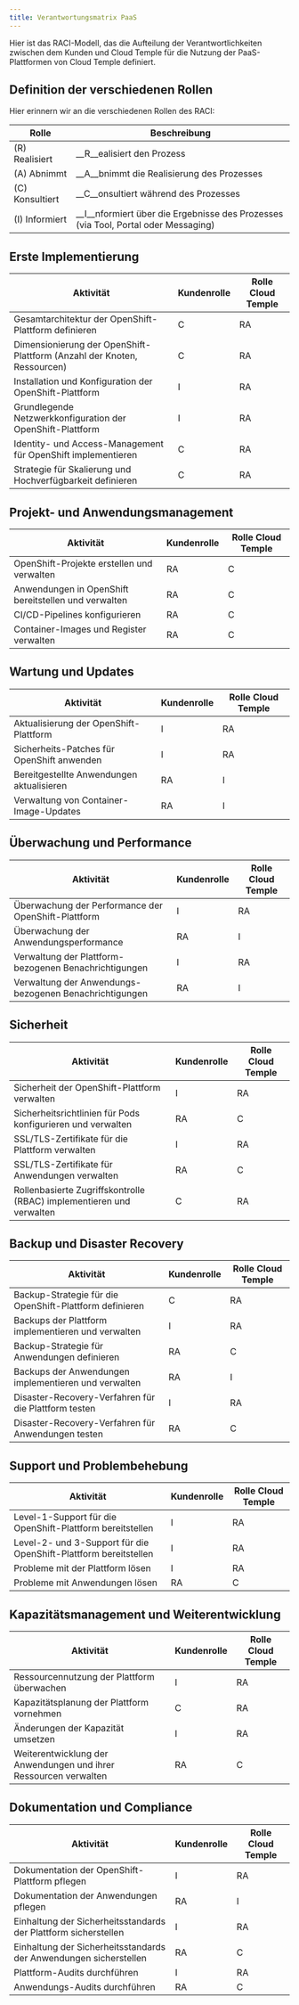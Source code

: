 ```yaml
---
title: Verantwortungsmatrix PaaS
---
```


Hier ist das RACI-Modell, das die Aufteilung der Verantwortlichkeiten zwischen dem Kunden und Cloud Temple für die Nutzung der PaaS-Plattformen von Cloud Temple definiert.

## Definition der verschiedenen Rollen

Hier erinnern wir an die verschiedenen Rollen des RACI:

| Rolle         | Beschreibung                                                                               |
| ------------- | ------------------------------------------------------------------------------------------ |
| (R) Realisiert| __R__ealisiert den Prozess                                                                 |
| (A) Abnimmt   | __A__bnimmt die Realisierung des Prozesses                                                 |
| (C) Konsultiert| __C__onsultiert während des Prozesses                                                     |
| (I) Informiert| __I__nformiert über die Ergebnisse des Prozesses (via Tool, Portal oder Messaging)         |


## Erste Implementierung

| Aktivität                                                          | Kundenrolle | Rolle Cloud Temple |
| ------------------------------------------------------------------ | ----------- | ------------------- |
| Gesamtarchitektur der OpenShift-Plattform definieren               | C           | RA                  |
| Dimensionierung der OpenShift-Plattform (Anzahl der Knoten, Ressourcen) | C       | RA                  |
| Installation und Konfiguration der OpenShift-Plattform             | I           | RA                  |
| Grundlegende Netzwerkkonfiguration der OpenShift-Plattform         | I           | RA                  |
| Identity- und Access-Management für OpenShift implementieren       | C           | RA                  |
| Strategie für Skalierung und Hochverfügbarkeit definieren          | C           | RA                  |

## Projekt- und Anwendungsmanagement

| Aktivität                                      | Kundenrolle | Rolle Cloud Temple |
| ---------------------------------------------- | ----------- | ------------------- |
| OpenShift-Projekte erstellen und verwalten     | RA          | C                   |
| Anwendungen in OpenShift bereitstellen und verwalten | RA  | C                   |
| CI/CD-Pipelines konfigurieren                  | RA          | C                   |
| Container-Images und Register verwalten        | RA          | C                   |

## Wartung und Updates

| Aktivität                                          | Kundenrolle | Rolle Cloud Temple |
| -------------------------------------------------- | ----------- | ------------------- |
| Aktualisierung der OpenShift-Plattform             | I           | RA                  |
| Sicherheits-Patches für OpenShift anwenden         | I           | RA                  |
| Bereitgestellte Anwendungen aktualisieren          | RA          | I                   |
| Verwaltung von Container-Image-Updates             | RA          | I                   |

## Überwachung und Performance

| Aktivität                                                   | Kundenrolle | Rolle Cloud Temple |
| ----------------------------------------------------------- | ----------- | ------------------- |
| Überwachung der Performance der OpenShift-Plattform         | I           | RA                  |
| Überwachung der Anwendungsperformance                       | RA          | I                   |
| Verwaltung der Plattform-bezogenen Benachrichtigungen       | I           | RA                  |
| Verwaltung der Anwendungs-bezogenen Benachrichtigungen      | RA          | I                   |

## Sicherheit

| Aktivität                                                 | Kundenrolle | Rolle Cloud Temple |
| --------------------------------------------------------- | ----------- | ------------------- |
| Sicherheit der OpenShift-Plattform verwalten              | I           | RA                  |
| Sicherheitsrichtlinien für Pods konfigurieren und verwalten| RA          | C                   |
| SSL/TLS-Zertifikate für die Plattform verwalten           | I           | RA                  |
| SSL/TLS-Zertifikate für Anwendungen verwalten             | RA          | C                   |
| Rollenbasierte Zugriffskontrolle (RBAC) implementieren und verwalten | C | RA |

## Backup und Disaster Recovery

| Aktivität                                                      | Kundenrolle | Rolle Cloud Temple |
| -------------------------------------------------------------- | ----------- | ------------------- |
| Backup-Strategie für die OpenShift-Plattform definieren        | C           | RA                  |
| Backups der Plattform implementieren und verwalten             | I           | RA                  |
| Backup-Strategie für Anwendungen definieren                    | RA          | C                   |
| Backups der Anwendungen implementieren und verwalten           | RA          | I                   |
| Disaster-Recovery-Verfahren für die Plattform testen           | I           | RA                  |
| Disaster-Recovery-Verfahren für Anwendungen testen             | RA          | C                   |

## Support und Problembehebung

| Aktivität                                                     | Kundenrolle | Rolle Cloud Temple |
| ------------------------------------------------------------- | ----------- | ------------------- |
| Level-1-Support für die OpenShift-Plattform bereitstellen     | I           | RA                  |
| Level-2- und 3-Support für die OpenShift-Plattform bereitstellen | I       | RA                  |
| Probleme mit der Plattform lösen                              | I           | RA                  |
| Probleme mit Anwendungen lösen                                | RA          | C                   |

## Kapazitätsmanagement und Weiterentwicklung

| Aktivität                                                     | Kundenrolle | Rolle Cloud Temple |
| ------------------------------------------------------------- | ----------- | ------------------- |
| Ressourcennutzung der Plattform überwachen                    | I           | RA                  |
| Kapazitätsplanung der Plattform vornehmen                     | C           | RA                  |
| Änderungen der Kapazität umsetzen                             | I           | RA                  |
| Weiterentwicklung der Anwendungen und ihrer Ressourcen verwalten | RA      | C                   |

## Dokumentation und Compliance

| Aktivität                                                    | Kundenrolle | Rolle Cloud Temple |
| ------------------------------------------------------------ | ----------- | ------------------- |
| Dokumentation der OpenShift-Plattform pflegen                | I           | RA                  |
| Dokumentation der Anwendungen pflegen                        | RA          | I                   |
| Einhaltung der Sicherheitsstandards der Plattform sicherstellen | I        | RA                  |
| Einhaltung der Sicherheitsstandards der Anwendungen sicherstellen | RA    | C                   |
| Plattform-Audits durchführen                                 | I           | RA                  |
| Anwendungs-Audits durchführen                                | RA          | C                   |